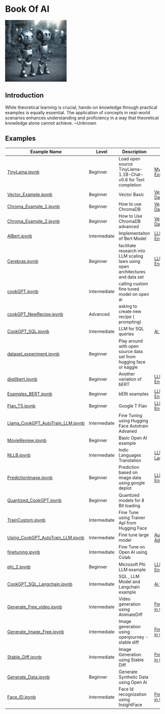 # Book Of AI
<img src="robots.jpg" alt="Alt text" width="200"/>

## Introduction
While theoretical learning is crucial, hands-on knowledge through practical examples is equally essential. The application of concepts in real-world scenarios enhances understanding and proficiency in a way that theoretical knowledge alone cannot achieve.
~Unknown

## Examples

| Example Name                                                            | Level             | Description                                                                          | Link                                                                                                                                                                                                                                                                                                                                                                                  |
|-------------------------------------------------------------------------|-------------------|--------------------------------------------------------------------------------------|---------------------------------------------------------------------------------------------------------------------------------------------------------------------------------------------------------------------------------------------------------------------------------------------------------------------------------------------------------------------------------------|
| [TinyLama.ipynb](examples/TinyLama.ipynb)                                        | Beginner          | Load open source TinyLlama-1.1B-Chat-v0.6 for Text completion                        | [My First LLM Experiment](https://www.linkedin.com/pulse/your-first-llm-experiment-vishal-mysore-j55ec%3FtrackingId=n8iO5aZkjAVOgbFhJSA%252BkA%253D%253D/?trackingId=n8iO5aZkjAVOgbFhJSA%2BkA%3D%3D)                                                                                                                                                                                  |
| [Vector_Example.ipynb](examples/Vector_Example.ipynb)                            | Beginner          | Vector Basic                                                                         | [Vector Databases](https://www.linkedin.com/pulse/natural-language-processing-vectors-vishal-mysore-inarc%3FtrackingId=JXByV%252BRHEuy1HINVpwmzWQ%253D%253D/?trackingId=JXByV%2BRHEuy1HINVpwmzWQ%3D%3D)                                                                                                                                                                               |
| [Chroma_Example_1.ipynb ](examples/Chroma_Example_1.ipynb)                       | Beginner          | How to use ChromaDB                                                                  | [Vector Databses](https://www.linkedin.com/pulse/vector-databases-vishal-mysore-4l17c%3FtrackingId=sSAyQsJol%252FEgZAEVwF%252BPBA%253D%253D/?trackingId=sSAyQsJol%2FEgZAEVwF%2BPBA%3D%3D)                                                                                                                                                                                             |
| [Chroma_Example_2.ipynb ](examples/Chroma_Example_2.ipynb)                       | Beginner          | How to Use ChromaDB advanced                                                         | [Vector Databases](https://www.linkedin.com/pulse/vector-databases-vishal-mysore-4l17c%3FtrackingId=sSAyQsJol%252FEgZAEVwF%252BPBA%253D%253D/?trackingId=sSAyQsJol%2FEgZAEVwF%2BPBA%3D%3D)                                                                                                                                                                                            |
| [AlBert.ipynb](examples/AlBert.ipynb)                                            | Intermediate      | Implementaiton of Bert Model                                                         | [LLM Models Encyclopedia](https://www.linkedin.com/pulse/llm-models-encyclopedia-vishal-mysore-zjn6c%3FtrackingId=fyy1J2Bw8j0KAQVbUZnelQ%253D%253D/?trackingId=fyy1J2Bw8j0KAQVbUZnelQ%3D%3D)                                                                                                                                                                                          |
| [Cerebras.ipynb](examples/Cerebras.ipynb)                                        | Beginner          | facilitate research into LLM scaling <br/>laws using open architectures and data set | [LLM Models Encyclopedia](https://www.linkedin.com/pulse/llm-models-encyclopedia-vishal-mysore-zjn6c%3FtrackingId=fyy1J2Bw8j0KAQVbUZnelQ%253D%253D/?trackingId=fyy1J2Bw8j0KAQVbUZnelQ%3D%3D)                                                                                                                                                                                          |
| [cookGPT.ipynb](examples/cookGPT.ipynb)                                          | Intermediate      | calling custom fine tuned model on open ai                                           |                                                                                                                                                                                                                                                                                                                                                                                       |
| [cookGPT_NewRecipe.ipynb](examples/cookGPT_NewRecipe.ipynb)                      | Advanced          | asking to create new recipe ( prompting)                                             |                                                                                                                                                                                                                                                                                                                                                                                       |
| [CookGPT_SQL.ipynb](examples/CookGPT_SQL.ipynb)                                  | Intermediate      | LLM for SQL queries                                                                  | [Ai for SQL](https://www.linkedin.com/pulse/ai-databases-security-challenges-vishal-mysore-hm6cc%3FtrackingId=0QoQN7k%252FmhP2Fq8cVuySVA%253D%253D/?trackingId=0QoQN7k%2FmhP2Fq8cVuySVA%3D%3D)                                                                                                                                                                                        |
| [dataset_experiment.ipynb](examples/dataset_experiment.ipynb)                    | Beginner          | Play around with open source data<br/> set from hugging face or kaggle               |                                                                                                                                                                                                                                                                                                                                                                                       |
| [distilbert.ipynb](examples/distilbert.ipynb)                                    | Beginner          | Another variation of bERT                                                            | [LLM Models Encyclopedia](https://www.linkedin.com/pulse/llm-models-encyclopedia-vishal-mysore-zjn6c%3FtrackingId=fyy1J2Bw8j0KAQVbUZnelQ%253D%253D/?trackingId=fyy1J2Bw8j0KAQVbUZnelQ%3D%3D)                                                                                                                                                                                          |
| [Examples_BERT.ipynb](examples/Examples_BERT.ipynb)                              | Beginner          | bERt examples                                                                        | [LLM Models Encyclopedia](https://www.linkedin.com/pulse/llm-models-encyclopedia-vishal-mysore-zjn6c%3FtrackingId=fyy1J2Bw8j0KAQVbUZnelQ%253D%253D/?trackingId=fyy1J2Bw8j0KAQVbUZnelQ%3D%3D)                                                                                                                                                                                          |
| [Flan_T5.ipynb](examples/Flan_T5.ipynb)                                          | Beginner          | Google T Flan                                                                        | [LLM Models Encyclopedia](https://www.linkedin.com/pulse/llm-models-encyclopedia-vishal-mysore-zjn6c%3FtrackingId=fyy1J2Bw8j0KAQVbUZnelQ%253D%253D/?trackingId=fyy1J2Bw8j0KAQVbUZnelQ%3D%3D)                                                                                                                                                                                          |
| [Llama_CookGPT_AutoTrain_LLM.ipynb](examples/Llama_CookGPT_AutoTrain_LLM.ipynb)  | Intermediate      | Fine Tuning using Hugging Face Autotrain Advaned                                     |                                                                                                                                                                                                                                                                                                                                                                                       |
| [MovieReview.ipynb](examples/MovieReview.ipynb)                                  | Beginner          | Basic Open AI example                                                                |                                                                                                                                                                                                                                                                                                                                                                                       |
| [NLLB.ipynb](examples/NLLB.ipynb)                                                | Intermediate      | Indic Languages Translation                                                          | [LLM for Indic Languages](https://www.linkedin.com/pulse/hello-ai-%2525E0%2525A4%252586%2525E0%2525A4%2525AA-%2525E0%2525A4%252595%2525E0%2525A4%2525B8-%2525E0%2525A4%2525B9-%2525E0%2525A4%2525A4-%2525E0%2525A4%252586%2525E0%2525A4%2525B9%2525E0%2525A4%2525B8-vishal-mysore-n52yc%3FtrackingId=ktBrxS84mq%252BelzEu4HBSkw%253D%253D/?trackingId=ktBrxS84mq%2BelzEu4HBSkw%3D%3D) |
| [PredictionImage.ipynb](examples/PredictionImage.ipynb)                          | Beginner          | Prediction based on image data using google deplot                                   | [LLM Models Encyclopedia](https://www.linkedin.com/pulse/llm-models-encyclopedia-vishal-mysore-zjn6c%3FtrackingId=fyy1J2Bw8j0KAQVbUZnelQ%253D%253D/?trackingId=fyy1J2Bw8j0KAQVbUZnelQ%3D%3D)                                                                                                                                                                                          |
| [Quantized_CookGPT.ipynb](examples/Quantized_CookGPT.ipynb)                      | Beginner          | Quantized models for 8 Bit loading                                                   |                                                                                                                                                                                                                                                                                                                                                                                       |
| [TrainCustom.ipynb](examples/TrainCustom.ipynb)                                  | Intermediate      | Fine Tune using Trainer ApI from Hugging Face                                        |                                                                                                                                                                                                                                                                                                                                                                                       |
| [Using_CookGPT_AutoTrain_LLM.ipynb](examples/Using_CookGPT_AutoTrain_LLM.ipynb)  | Intermediate      | Fine tune large model                                                                | [Auto Train Advanced](https://www.linkedin.com/pulse/fine-tuning-open-source-language-models-step-by-step-guide-mysore-oi7cc%3FtrackingId=XkkbzIrivNgY%252Beq%252BSF02HQ%253D%253D/?trackingId=XkkbzIrivNgY%2Beq%2BSF02HQ%3D%3D)                                                                                                                                                      |
| [finetuning.ipynb](examples/finetuning.ipynb)                                    | Intermediate      | Fine Tune on Open AI using Colab                                                     |                                                                                                                                                                                                                                                                                                                                                                                       |
| [phi_2.ipynb](examples/phi_2.ipynb)                                              | Beginner          | Microsoft Phi LLM example                                                            | [LLM Models Encyclopedia](https://www.linkedin.com/pulse/llm-models-encyclopedia-vishal-mysore-zjn6c%3FtrackingId=fyy1J2Bw8j0KAQVbUZnelQ%253D%253D/?trackingId=fyy1J2Bw8j0KAQVbUZnelQ%3D%3D)                                                                                                                                                                                          |
| [CookGPT_SQL_Langchain.ipynb](examples/sql/CookGPT_SQL_Langchain.ipynb) | Intermediate      | SQL , LLM Model and Langchain example                                                | [Ai for SQL ](https://www.linkedin.com/pulse/ai-databases-security-challenges-vishal-mysore-hm6cc%3FtrackingId=0QoQN7k%252FmhP2Fq8cVuySVA%253D%253D/?trackingId=0QoQN7k%2FmhP2Fq8cVuySVA%3D%3D)                                                                                                                                                                                       |
| [Generate_Free_video.ipynb](examples/images/Generate_Free_video.ipynb)  | Intermediate      | Video generation using AnimateDiff                                                   | [Free Images in Code](https://www.linkedin.com/pulse/truly-free-images-videos-ai-vishal-mysore-bojmc%3FtrackingId=M9%252BMqJ8U73%252BH7y31cDwYIQ%253D%253D/?trackingId=M9%2BMqJ8U73%2BH7y31cDwYIQ%3D%3D)                                                                                                                                                                              |
| [Generate_Image_Free.ipynb](examples/images/Generate_Image_Free.ipynb)  | Intermediate      | Image generation using openjourney - stable diff                                     | [Free Images in Code](https://www.linkedin.com/pulse/truly-free-images-videos-ai-vishal-mysore-bojmc%3FtrackingId=M9%252BMqJ8U73%252BH7y31cDwYIQ%253D%253D/?trackingId=M9%2BMqJ8U73%2BH7y31cDwYIQ%3D%3D)                                                                                                                                                                              |
| [Stable_Diff.ipynb](examples/images/Stable_Diff.ipynb)                  | Intermediate      | Image Generation using Stable Diff                                                   | [Free Images in Code](https://www.linkedin.com/pulse/truly-free-images-videos-ai-vishal-mysore-bojmc%3FtrackingId=M9%252BMqJ8U73%252BH7y31cDwYIQ%253D%253D/?trackingId=M9%2BMqJ8U73%2BH7y31cDwYIQ%3D%3D)                                                                                                                                                                              |
| [Generate_Data.ipynb](examples/images/Generate_Data.ipynb)              | Beginner          | Generate Synthetic Data using Open Ai                                                |                                                                                                                                                                                                                                                                                                                                                                                       |
| [Face_ID.ipynb](examples/images/Face_ID.ipynb.ipynb)                    | Intermediate      | Face Id recognization using InsightFace                                              | [Free Images in Code](https://www.linkedin.com/pulse/truly-free-images-videos-ai-vishal-mysore-bojmc%3FtrackingId=M9%252BMqJ8U73%252BH7y31cDwYIQ%253D%253D/?trackingId=M9%2BMqJ8U73%2BH7y31cDwYIQ%3D%3D)                                                                                                                                                                              |

